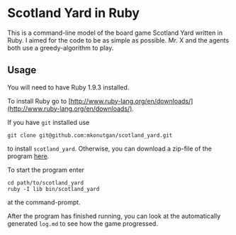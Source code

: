 # Scotland Yard in Ruby

This is a command-line model of the board game Scotland Yard written in Ruby. I aimed for the code to be as simple as possible. Mr. X and the agents both use a greedy-algorithm to play.

## Usage

You will need to have Ruby 1.9.3 installed.

To install Ruby go to [http://www.ruby-lang.org/en/downloads/](http://www.ruby-lang.org/en/downloads/).

If you have `git` installed use

    git clone git@github.com:mkonutgan/scotland_yard.git

to install `scotland_yard`. Otherwise, you can download a zip-file of the program [here](https://github.com/mkonutgan/scotland_yard/zipball/master).

To start the program enter

	cd path/to/scotland_yard
	ruby -I lib bin/scotland_yard

at the command-prompt.

After the program has finished running, you can look at the automatically generated `log.md` to see how the game progressed.